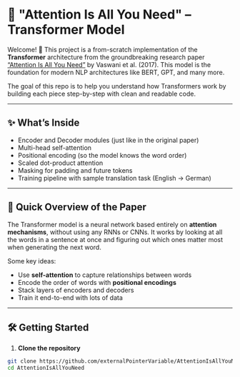 # 🧠 "Attention Is All You Need" – Transformer Model

Welcome! 👋 This project is a from-scratch implementation of the **Transformer** architecture from the groundbreaking research paper [“Attention Is All You Need”](https://arxiv.org/abs/1706.03762) by Vaswani et al. (2017). This model is the foundation for modern NLP architectures like BERT, GPT, and many more.

The goal of this repo is to help you understand how Transformers work by building each piece step-by-step with clean and readable code.

---

## ✨ What’s Inside

- Encoder and Decoder modules (just like in the original paper)
- Multi-head self-attention
- Positional encoding (so the model knows the word order)
- Scaled dot-product attention
- Masking for padding and future tokens
- Training pipeline with sample translation task (English → German)

---

## 📖 Quick Overview of the Paper

The Transformer model is a neural network based entirely on **attention mechanisms**, without using any RNNs or CNNs. It works by looking at all the words in a sentence at once and figuring out which ones matter most when generating the next word.

Some key ideas:
- Use **self-attention** to capture relationships between words
- Encode the order of words with **positional encodings**
- Stack layers of encoders and decoders
- Train it end-to-end with lots of data

---

## 🛠️ Getting Started

1. **Clone the repository**

```bash
git clone https://github.com/externalPointerVariable/AttentionIsAllYouNeed.git
cd AttentionIsAllYouNeed
```
